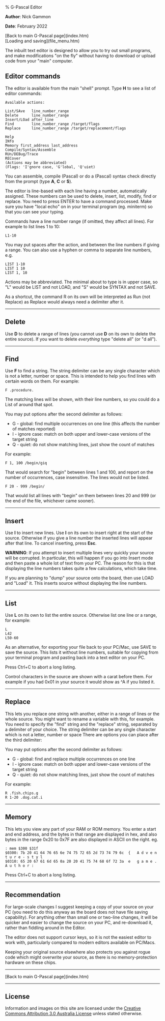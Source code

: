 % G-Pascal Editor

**Author**: Nick Gammon

**Date**: February 2022

<div class='quick_link'> [Back to main G-Pascal page](index.htm)</div>
<div class='quick_link'> [Loading and saving](file_menu.htm) </div>


The inbuilt text editor is designed to allow you to try out small programs, and make modifications "on the fly" without having to download or upload code from your "main" computer.

## Editor commands

The editor is available from the main "shell" prompt. Type **H** to see a list of editor commands:

```
Available actions:

List/SAve   line_number_range
Delete      line_number_range
Insert/LOad after_line
Find        line_number_range /target/flags
Replace     line_number_range /target/replacement/flags

Help
INfo
Memory first_address last_address
Compile/Syntax/Assemble
RUn/DEBug/Trace
RECover
(Actions may be abbreviated)
(Flags: 'I'gnore case, 'G'lobal, 'Q'uiet)
```

You can assemble, compile (Pascal) or do a (Pascal) syntax check directly from the prompt (type **A**, **C** or **S**).

The editor is line-based with each line having a number, automatically assigned. These numbers can be used to delete, insert, list, modify, find or replace. You need to press ENTER to have a command processed. Make sure you have "local echo" on in your terminal program (eg. miniterm) so that you can see your typing.

Commands have a line number range (if omitted, they affect all lines). For example to list lines 1 to 10:

```
L1-10
```

You may put spaces after the action, and between the line numbers if giving a range. You can also use a hyphen or comma to separate line numbers, e.g.


```
LIST 1-10
LIST 1 10
LIST 1, 10
```

Actions may be abbreviated. The minimal about to type is in upper case, so "L" would be LIST and not LOAD, and "S" would be SYNTAX and not SAVE.

As a shortcut, the command R on its own will be interpreted as Run (not Replace) as Replace would always need a delimiter after it.

---

## Delete

Use **D** to delete a range of lines (you cannot use **D** on its own to delete the entire source). If you want to delete *everything* type "delete all" (or "d all").

---

## Find

Use **F** to find a string. The string delimiter can be any single character which is not a letter, number or space. This is intended to help you find lines with certain words on them. For example:

```
F .procedure.
```

The matching lines will be shown, with their line numbers, so you could do a List of around that spot.

You may put options after the second delimiter as follows:

  * G - global: find multiple occurrences on one line (this affects the number of matches reported)
  * I - ignore case: match on both upper and lower-case versions of the target string
  * Q - quiet: do not show matching lines, just show the count of matches

For example:

```
F 1, 100 /begin/giq
```

That would search for "begin" between lines 1 and 100, and report on the number of occurrences, case insensitive. The lines would not be listed.

```
F 20 - 999 /begin/
```

That would list all lines with "begin" on them between lines 20 and 999 (or the end of the file, whichever came sooner).

---

## Insert

Use **I** to insert new lines. Use **I** on its own to insert right at the start of the source. Otherwise if you give a line number the inserted lines will appear after that line. To cancel inserting, press **Esc**.

**WARNING**: If you attempt to insert multiple lines very quickly your source will be corrupted. In particular, this will happen if you go into Insert mode and then paste a whole lot of text from your PC. The reason for this is that displaying the line numbers takes quite a few calculations, which take time.

If you are planning to "dump" your source onto the board, then use LOAD and "Load" it. This inserts source without displaying the line numbers.

---

## List

Use **L** on its own to list the entire source. Otherwise list one line or a range, for example:

```
L
L42
L50-60
```

As an alternative, for exporting your file back to your PC/Mac, use SAVE to save the source. This lists it without line numbers, suitable for copying from your terminal program and pasting back into a text editor on your PC.

Press Ctrl+C to abort a long listing.

Control characters in the source are shown with a carat before them. For example if you had 0x01 in your source it would show as ^A if you listed it.

---

## Replace

This lets you replace one string with another, either in a range of lines or the whole source. You might want to rename a variable with this, for example. You need to specify the "find" string and the "replace" string, separated by a delimiter of your choice. The string delimiter can be any single character which is not a letter, number or space There are options you can place after the third delimiter:

You may put options after the second delimiter as follows:

  * G - global: find and replace multiple occurrences on one line
  * I - ignore case: match on both upper and lower-case versions of the target string
  * Q - quiet: do not show matching lines, just show the count of matches


For example:

```
R .fish.chips.g
R 1-20 .dog.cat.i
```

---

## Memory

This lets you view any part of your RAM or ROM memory. You enter a start and end address, and the bytes in that range are displayed in hex, and also bytes in the range 0x20 to 0x7F are also displayed in ASCII on the right. eg.

```
: mem $300 $31f
$0300: 7b 20 41 64 76 65 6e 74 75 72 65 2d 73 74 79 6c  {   A d v e n t u r e - s t y l
$0310: 65 20 67 61 6d 65 0a 20 20 41 75 74 68 6f 72 3a  e   g a m e .     A u t h o r :
```

Press Ctrl+C to abort a long listing.


---

## Recommendation

For large-scale changes I suggest keeping a copy of your source on your PC (you need to do this anyway as the board does not have file saving capability). For anything other than small one or two-line changes, it will be quicker and easier to change the source on your PC, and re-download it, rather than fiddling around in the Editor.

The editor does not support cursor keys, so it is not the easiest editor to work with, particularly compared to modern editors available on PC/Macs.

Keeping your original source elsewhere also protects you against rogue code which might overwrite your source, as there is no memory-protection hardware on these chips.



---

<div class='quick_link'> [Back to main G-Pascal page](index.htm)</div>


---

## License

Information and images on this site are licensed under the [Creative Commons Attribution 3.0 Australia License](https://creativecommons.org/licenses/by/3.0/au/) unless stated otherwise.
